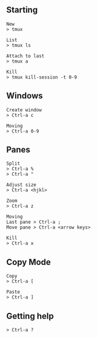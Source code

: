 ## Starting 
```
New
> tmux

List
> tmux ls

Attach to last
> tmux a

Kill
> tmux kill-session -t 0-9
```
## Windows
```
Create window
> Ctrl-a c

Moving
> Ctrl-a 0-9
```
## Panes
```
Split
> Ctrl-a %
> Ctrl-a "

Adjust size
> Ctrl-a <hjkl>

Zoom
> Ctrl-a z

Moving
Last pane > Ctrl-a ;
Move pane > Ctrl-a <arrow keys>

Kill
> Ctrl-a x
```
## Copy Mode
```
Copy
> Ctrl-a [

Paste
> Ctrl-a ]
```
## Getting help
```
> Ctrl-a ?
```